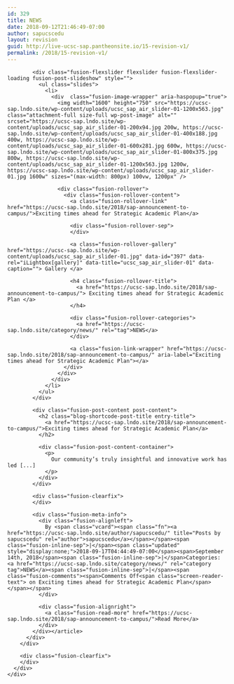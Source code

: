 ```yaml
---
id: 329
title: NEWS
date: 2018-09-12T21:46:49-07:00
author: sapucscedu
layout: revision
guid: http://live-ucsc-sap.pantheonsite.io/15-revision-v1/
permalink: /2018/15-revision-v1/
---
```

<div class="fusion-fullwidth fullwidth-box nonhundred-percent-fullwidth non-hundred-percent-height-scrolling"  style='background-color: rgba(255,255,255,0);background-position: center center;background-repeat: no-repeat;padding-top:0px;padding-right:0px;padding-bottom:0px;padding-left:0px;'>
  <div class="fusion-builder-row fusion-row ">
    <div  class="fusion-layout-column fusion_builder_column fusion_builder_column_1_1  fusion-one-full fusion-column-first fusion-column-last 1_1"  style='margin-top:0px;margin-bottom:20px;'>
      <div class="fusion-column-wrapper" style="padding: 0px 0px 0px 0px;background-position:left top;background-repeat:no-repeat;-webkit-background-size:cover;-moz-background-size:cover;-o-background-size:cover;background-size:cover;"  data-bg-url="">
        <div class="fusion-blog-shortcode fusion-blog-shortcode-3 fusion-blog-archive fusion-blog-layout-large fusion-blog-pagination">
          <div class="fusion-posts-container fusion-posts-container-pagination fusion-blog-rollover" data-pages="1">
            <article id="blog-3-post-397" class="fusion-post-large post-397 type-post status-publish format-standard has-post-thumbnail hentry category-news"> 
            
            <div class="fusion-flexslider flexslider fusion-flexslider-loading fusion-post-slideshow" style="">
              <ul class="slides">
                <li>
                  <div  class="fusion-image-wrapper" aria-haspopup="true">
                    <img width="1600" height="750" src="https://ucsc-sap.lndo.site/wp-content/uploads/ucsc_sap_air_slider-01-1200x563.jpg" class="attachment-full size-full wp-post-image" alt="" srcset="https://ucsc-sap.lndo.site/wp-content/uploads/ucsc_sap_air_slider-01-200x94.jpg 200w, https://ucsc-sap.lndo.site/wp-content/uploads/ucsc_sap_air_slider-01-400x188.jpg 400w, https://ucsc-sap.lndo.site/wp-content/uploads/ucsc_sap_air_slider-01-600x281.jpg 600w, https://ucsc-sap.lndo.site/wp-content/uploads/ucsc_sap_air_slider-01-800x375.jpg 800w, https://ucsc-sap.lndo.site/wp-content/uploads/ucsc_sap_air_slider-01-1200x563.jpg 1200w, https://ucsc-sap.lndo.site/wp-content/uploads/ucsc_sap_air_slider-01.jpg 1600w" sizes="(max-width: 800px) 100vw, 1200px" /> 
                    
                    <div class="fusion-rollover">
                      <div class="fusion-rollover-content">
                        <a class="fusion-rollover-link" href="https://ucsc-sap.lndo.site/2018/sap-announcement-to-campus/">Exciting times ahead for Strategic Academic Plan</a> 
                        
                        <div class="fusion-rollover-sep">
                        </div>
                        
                        <a class="fusion-rollover-gallery" href="https://ucsc-sap.lndo.site/wp-content/uploads/ucsc_sap_air_slider-01.jpg" data-id="397" data-rel="iLightbox[gallery]" data-title="ucsc_sap_air_slider-01" data-caption=""> Gallery </a> 
                        
                        <h4 class="fusion-rollover-title">
                          <a href="https://ucsc-sap.lndo.site/2018/sap-announcement-to-campus/"> Exciting times ahead for Strategic Academic Plan </a>
                        </h4>
                        
                        <div class="fusion-rollover-categories">
                          <a href="https://ucsc-sap.lndo.site/category/news/" rel="tag">NEWS</a>
                        </div>
                        
                        <a class="fusion-link-wrapper" href="https://ucsc-sap.lndo.site/2018/sap-announcement-to-campus/" aria-label="Exciting times ahead for Strategic Academic Plan"></a>
                      </div>
                    </div>
                  </div>
                </li>
              </ul>
            </div>
            
            <div class="fusion-post-content post-content">
              <h2 class="blog-shortcode-post-title entry-title">
                <a href="https://ucsc-sap.lndo.site/2018/sap-announcement-to-campus/">Exciting times ahead for Strategic Academic Plan</a>
              </h2>
              
              <div class="fusion-post-content-container">
                <p>
                  Our community’s truly insightful and innovative work has led [...]
                </p>
              </div>
            </div>
            
            <div class="fusion-clearfix">
            </div>
            
            <div class="fusion-meta-info">
              <div class="fusion-alignleft">
                By <span class="vcard"><span class="fn"><a href="https://ucsc-sap.lndo.site/author/sapucscedu/" title="Posts by sapucscedu" rel="author">sapucscedu</a></span></span><span class="fusion-inline-sep">|</span><span class="updated" style="display:none;">2018-09-17T04:44:49-07:00</span><span>September 14th, 2018</span><span class="fusion-inline-sep">|</span>Categories: <a href="https://ucsc-sap.lndo.site/category/news/" rel="category tag">NEWS</a><span class="fusion-inline-sep">|</span><span class="fusion-comments"><span>Comments Off<span class="screen-reader-text"> on Exciting times ahead for Strategic Academic Plan</span></span></span>
              </div>
              
              <div class="fusion-alignright">
                <a class="fusion-read-more" href="https://ucsc-sap.lndo.site/2018/sap-announcement-to-campus/">Read More</a>
              </div>
            </div></article>
          </div>
        </div>
        
        <div class="fusion-clearfix">
        </div>
      </div>
    </div>
  </div>
</div>